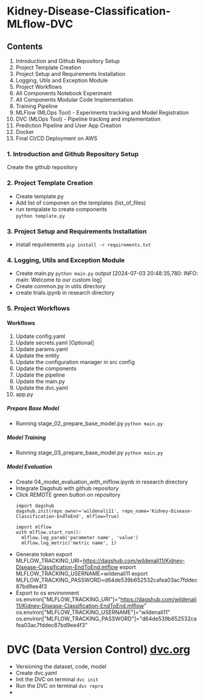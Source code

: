 # Kidney-Disease-Classification-MLflow-DVC

## Contents
1. Introduction and Github Repository Setup
2. Project Template Creation
3. Project Setup and Requirements Installation
4. Logging, Utils and Exception Module
5. Project Workflows
6. All Components Notebook Experiment
7. All Components Modular Code Implementation
8. Training Pipeline
9. MLFlow (MLOps Tool) - Experiments tracking and Model Registration
10. DVC (MLOps Tool) - Pipeline tracking and implementation
11. Prediction Pipeline and User App Creation
12. Docker
13. Final CI/CD Deployment on AWS

### 1. Introduction and Github Repository Setup
Create the github repository

### 2. Project Template Creation
- Create template.py
- Add list of componen on the templates (list_of_files)
- run tempalate to create components <br>
  `python template.py`

### 3. Project Setup and Requirements Installation
- install requirements
  `pip install -r requirements.txt`

### 4. Logging, Utils and Exception Module
- Create main.py
  `python main.py`
  output
  [2024-07-03 20:48:35,780: INFO: main: Welcome to our custom log]
- Create common.py in utils directory
- create trials.ipynb in research directory

### 5. Project Workflows
#### Workflows
1. Update config.yaml
2. Update secrets.yaml [Optional]
3. Update params.yaml
4. Update the entity
5. Update the configuration manager in src config
6. Update the components
7. Update the pipeline
8. Update the main.py
9. Update the dvc.yaml
10. app.py

##### Prepare Base Model
- Running stage_02_prepare_base_model.py
  ```python main.py  ```

##### Model Training
- Running stage_03_prepare_base_model.py
  ```python main.py  ```

##### Model Evaluation
- Create 04_model_evaluation_with_mlflow.ipynb in research directory
- Integrate Dagshub with github repository
- Click REMOTE green button on repository
  ```
  import dagshub
  dagshub.init(repo_owner='wildenali11', repo_name='Kidney-Disease-Classification-EndToEnd', mlflow=True)

  import mlflow
  with mlflow.start_run():
    mlflow.log_param('parameter name', 'value')
    mlflow.log_metric('metric name', 1)
  ```
- Generate token
  export MLFLOW_TRACKING_URI=https://dagshub.com/wildenali11/Kidney-Disease-Classification-EndToEnd.mlflow
  export MLFLOW_TRACKING_USERNAME=wildenali11
  export MLFLOW_TRACKING_PASSWORD=d64de539b652532cafea03ac7fddec87bd9ee4f3
- Export to os environment
  os.environ["MLFLOW_TRACKING_URI"]="https://dagshub.com/wildenali11/Kidney-Disease-Classification-EndToEnd.mlflow"
  os.environ["MLFLOW_TRACKING_USERNAME"]="wildenali11"
  os.environ["MLFLOW_TRACKING_PASSWORD"]="d64de539b652532cafea03ac7fddec87bd9ee4f3"

# DVC (Data Version Control) [dvc.org](https://dvc.org/doc/user-guide)
- Versioning the dataset, code, model
- Create dvc.yaml
- Init the DVC on terminal
  ```dvc init```
- Run the DVC on terminal
  ```dvc repro```
- 
